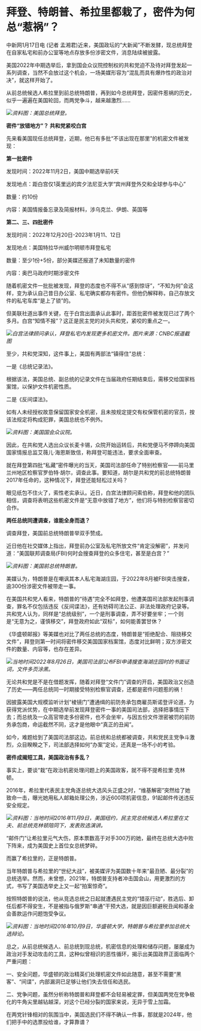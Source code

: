 # 拜登、特朗普、希拉里都栽了，密件为何总“惹祸”？

中新网1月17日电 (记者 孟湘君)近来，美国政坛的“大新闻”不断发酵，现总统拜登在自家私宅和前办公室等地点存放多份涉密文件，消息陆续被披露。

美国2022年中期选举后，拿到国会众议院控制权的共和党迫不及待对拜登发起一系列调查，当然不会放过这个机会，一场美媒形容为“混乱而具有爆炸性的政治对决”，就这样开始了。

从前总统候选人希拉里到前总统特朗普，再到如今总统拜登，因密件惹祸的历史，似乎一遍遍在美国轮回，而两党争斗，越来越激烈……

![](https://inews.gtimg.com/news_bt/OvBrZn6m5z5mDNCf41d2i8r0dr8KVvCwDa1r6mirEWMHoAA/1000)_资料图：美国总统拜登。_

**密件“放错地方”？ 共和党紧咬白宫**

先来看美国现任总统拜登，近期，他已有多批“不该出现在那里”的机密文件被发现：

**第一批密件**

发现时间：2022年11月2日，美国中期选举前6天

发现地点：距白宫仅1英里远的宾夕法尼亚大学“宾州拜登外交和全球参与中心”

数量：约10份

内容：美国情报备忘录及简报材料，涉乌克兰、伊朗、英国等

**第二、三、四批密件**

发现时间：2022年12月20日-2023年1月11、12日

发现地点：美国特拉华州威尔明顿市拜登私宅

数量：至少1份+5份，部分美媒还报道了未知数量的密件

内容：奥巴马政府时期涉密文件

随着机密文件一批批被发现，拜登的态度也不得不从“感到惊讶”，“不知为何”会这样，变为承认自己昔日办公室、私宅确实都存有密件。但他仍解释称，自己存放文件的私宅车库“是上了锁”的。

但美联社道出事件关键，在于白宫出面承认此事时，距首批密件被发现已过了两个多月。白宫“知情不报”？这正是民主党的对头共和党，紧咬的重点之一。

![](https://inews.gtimg.com/news_bt/OxZjC8DF_sGPql5JSE5fH4X_wWSGidAJ6FQwrX4YA77sIAA/1000)_白宫法律顾问承认，拜登私宅内发现更多机密文件。图片来源：CNBC报道截图_

至少，共和党深知，这件事上，美国有两部法“镇得住”总统：

一是《总统记录法》。

根据该法，美国总统、副总统的记录文件在当届政府任期结束后，需移交给国家档案馆，以保护文件机密性质。

二是《反间谍法》。

如有人未经授权故意保留国家安全机密，且未按规定提交有权保管机密的官员，按该法规定将构成犯罪，美国总统也不例外。

![](https://inews.gtimg.com/news_bt/OtMf2xTqXYwB43VUNL7KMgtX9TZyjuju7Jwc3X9WVD1lYAA/1000)_资料图：美国国会众议院。_

因此，在共和党人选出众议长麦卡锡，众院开始运转后，共和党便马不停蹄向美国国家情报总监艾薇儿·海恩斯致信，称拜登可能违法，要求全面审查。

就在拜登第四批“私藏”密件曝光的当天，美国司法部任命了特别检察官——前马里兰州地区检察官罗伯特·胡尔，调查此事。要知道，胡尔是共和党的前总统特朗普2017年任命的，这种情况下，拜登还能轻松过关吗？

眼见纸包不住火了，索性老实承认。近日，白宫法律顾问索伯称，拜登和他的团队相信，调查将表明这些机密文件是“无意中放错了地方”，他们将与特别检察官密切合作。

**两任总统同遭调查，谁能全身而退？**

调查拜登，美国前总统特朗普举双手赞成。

近日他在社交媒体上指出，拜登前办公室及私宅所放文件“肯定没解密”，并发问道：“美国联邦调查局(FBI)何时会搜查拜登的众多住宅，甚至是白宫？”

![](https://inews.gtimg.com/news_bt/ODxOQeWa2rkYFGdBT8LntbvFfQnouS_9aiPXhsBRL-SCUAA/1000)_资料图：美国前总统特朗普。_

美媒认为，特朗普是在嘲讽其本人私宅海湖庄园，于2022年8月被FBI突击搜查，逾300份涉密文件被带走一事。

在美国共和党人看来，特朗普的“待遇”完全不如拜登，他遭美国司法部发起刑事调查，罪名不仅包括违反《反间谍法》，还有妨碍司法公正、非法处理政府记录等。共和党人认为，同样是“总统级别”，一个是刑事调查，弄不好要坐牢；一个则是“无意为之，谨慎移交”，拜登政府如此“双标”，如何能善罢甘休？

《华盛顿邮报》等美媒也对比了两任总统的态度，特朗普是“拒绝配合、阻挠移交文件”，拜登则第一时间将密件移交美国国家档案馆，态度对比鲜明；双方涉密文件的数量、内容等，也存在差异。

![](https://inews.gtimg.com/news_bt/O3K7Qq2p6tUrJz45MyUqX86rXUfyMaOZCK153qawzr8v4AA/1000)_当地时间2022年8月26日，美国司法部公布FBI申请搜查海湖庄园时的书面证词，文件多页涂黑。_

无论共和党是不是在借题发挥，随着对拜登“文件门”调查的开启，美国政治又创造了历史——两任总统同一时期接受特别检察官调查，还都是密件问题惹的祸！

因披露美国大规模监听计划“棱镜门”遭通缉的前防务承包商雇员斯诺登评论道，为获得党派优势，在中期选举前发现拜登密件一事的美国司法部，选择把事情压下去；而总统及一众高官带走多份密件，也不会坐牢，与因五份文件泄密被罚的前防务承包商，命运截然不同，这才是他眼中“真正的丑闻”。

如今，难题给到了美国司法部这边。前总统和总统都被调查，共和党民主党争斗激烈，众目睽睽之下，司法部选择如何“办案”定论，还真是一场不小的考验。

**密件成揭短工具，美国政治有多乱？**

事实上，要谈“栽”在政治机密处理问题上的美国政客，就不得不提希拉里·克林顿。

2016年，希拉里代表民主党角逐总统大选风头正盛之时，“维基解密”突然给了她致命一击，曝光她用私人邮箱处理公务，涉近600项机密信息，91起邮件传送违反安全规定。

![](https://inews.gtimg.com/news_bt/OIgBywgGe4w3p_AeVy9k3FP6HW94ghaiTRDFgJj6xGV9YAA/1000)_资料图：当地时间2016年11月9日，美国纽约，民主党总统候选人希拉里在丈夫、前总统克林顿陪同下，发表败选演讲。_

“邮件门”让希拉里元气大伤，原本票数高于对手300万的她，最终在总统大选中败下阵来，成为美国史上首位女总统梦碎。

而赢了希拉里的，正是特朗普。

当年特朗普与希拉里的“世纪大战”，被美媒评为美国数十年来“最丑陋、最分裂”的总统选举。然而，未曾想，2021年，特朗普支持者冲击国会山，用更激烈的方式，书写了美国选举史上又一起“拍案惊奇”。

按照特朗普的说法，他从竞选总统之日起就遭遇民主党的“猎巫行动”，胜选后、卸任后都不得安生，不是被指与俄罗斯“串通”干预大选，就是因巨额避税丑闻和基金会善款运作问题饱受争议。

![](https://inews.gtimg.com/news_bt/Os8LKQ7XPIWrJ-CQQecUpI9T86aW7nB1V9-hHYkTVbUyIAA/1000)_资料图：当地时间2016年10月9日，华盛顿大学，特朗普与希拉里参加总统大选辩论。_

总之，从前总统候选人、前总统到现总统，机密信息的处理和储存问题，屡屡成为政治对手发动攻击的工具，这种似曾相识的恶性循环，揭示出美国政界正面临两个严重问题：

一、安全问题，华盛顿的政治精英们处理机密文件如此随意，甚至不需要“黑客”、“间谍”，内部漏洞已足够让他们失去信任和选民。

二、党争问题，虽然分析称特朗普和拜登都不会轻易被定罪，但美国两党在党争极化的牛角尖里越钻越深，对这个已经分裂的国家来说，无异于雪上加霜。

在两党针锋相对的氛围当中，美国选民们不得不确认一件事，那就是2024年，他们把手中的选票投给谁，才算靠谱？

